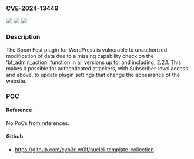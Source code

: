 ### [CVE-2024-13449](https://cve.mitre.org/cgi-bin/cvename.cgi?name=CVE-2024-13449)
![](https://img.shields.io/static/v1?label=Product&message=Boom%20Fest&color=blue)
![](https://img.shields.io/static/v1?label=Version&message=*%3C%3D%202.2.1%20&color=brighgreen)
![](https://img.shields.io/static/v1?label=Vulnerability&message=CWE-862%20Missing%20Authorization&color=brighgreen)

### Description

The Boom Fest plugin for WordPress is vulnerable to unauthorized modification of data due to a missing capability check on the 'bf_admin_action' function in all versions up to, and including, 2.2.1. This makes it possible for authenticated attackers, with Subscriber-level access and above, to update plugin settings that change the appearance of the website.

### POC

#### Reference
No PoCs from references.

#### Github
- https://github.com/cyb3r-w0lf/nuclei-template-collection

